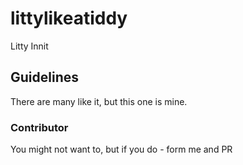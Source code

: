 # littylikeatiddy
Litty Innit

## Guidelines
There are many like it, but this one is mine.

### Contributor
You might not want to, but if you do - form me and PR

